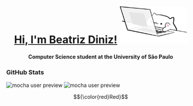 <h1 align="center"> <b><a target="_blank" href="https://github.com/Beatriz-Diniz/">Hi, I'm Beatriz Diniz!</a></b>  <img src="bongo-cat-code.svg" width="180"> </h1>
<h4 align="center"> Computer Science student at the University of São Paulo </h4>

### GitHub Stats
![mocha user preview](https://github-readme-stats.vercel.app/api?username=Beatriz-Diniz&show_icons=true&bg_color=1e1e2e&text_color=cdd6f4&icon_color=cba6f7&title_color=94e2d5)
![mocha user preview](https://github-readme-stats-git-masterrstaa-rickstaa.vercel.app/api/top-langs/?username=Beatriz-Diniz&layout=compact&bg_color=1e1e2e&text_color=cdd6f4&icon_color=cba6f7&title_color=94e2d5)


$${\color{red}Red}$$